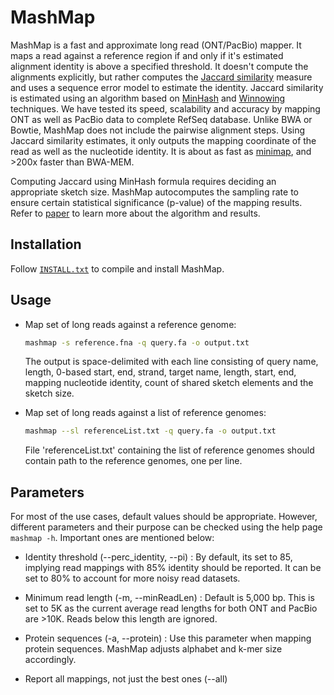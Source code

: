 MashMap
========================================================================

MashMap is a fast and approximate long read (ONT/PacBio) mapper. It maps a read against a reference region if and only if it's estimated alignment identity is above a specified threshold. It doesn't compute the alignments explicitly, but rather computes the [Jaccard similarity](https://en.wikipedia.org/wiki/Jaccard_index) measure and uses a sequence error model to estimate the identity. Jaccard similarity is estimated using an algorithm based on [MinHash](https://en.wikipedia.org/wiki/MinHash) and [Winnowing](http://www.cs.princeton.edu/courses/archive/spr05/cos598E/bib/p76-schleimer.pdf) techniques. We have tested its speed, scalability and accuracy by mapping ONT as well as PacBio data to complete RefSeq database. Unlike BWA or Bowtie, MashMap does not include the pairwise alignment steps. Using Jaccard similarity estimates, it only outputs the mapping coordinate of the read as well as the nucleotide identity. It is about as fast as [minimap](https://github.com/lh3/minimap), and >200x faster than BWA-MEM. 

Computing Jaccard using MinHash formula requires deciding an appropriate sketch size. MashMap autocomputes the sampling rate to ensure certain statistical significance (p-value) of the mapping results. Refer to [paper](http://biorxiv.org) to learn more about the algorithm and results.

## Installation
Follow [`INSTALL.txt`](INSTALL.txt) to compile and install MashMap.

## Usage

* Map set of long reads against a reference genome:
  ```sh
  mashmap -s reference.fna -q query.fa -o output.txt
  ```
  The output is space-delimited with each line consisting of query name, length,
  0-based start, end, strand, target name, length, start, end, mapping nucleotide
  identity, count of shared sketch elements and the sketch size.

* Map set of long reads against a list of reference genomes:
  ```sh
  mashmap --sl referenceList.txt -q query.fa -o output.txt
  ```
  File 'referenceList.txt' containing the list of reference genomes should contain path to the reference genomes, one per line.
  
## Parameters

For most of the use cases, default values should be appropriate. However, different parameters and their purpose can be checked using the help page `mashmap -h`. Important ones are mentioned below:

* Identity threshold (--perc_identity, --pi) : By default, its set to 85, implying read mappings with 85% identity should be reported. It can be set to 80% to account for more noisy read datasets.

* Minimum read length (-m, --minReadLen) :  Default is 5,000 bp. This is set to 5K as the current average read lengths for both ONT and PacBio are >10K. Reads below this length are ignored. 

* Protein sequences (-a, --protein) : Use this parameter when mapping protein sequences. MashMap adjusts alphabet and k-mer size accordingly.

* Report all mappings, not just the best ones (--all)
